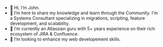 - 👋 Hi, I’m John.
- 👀 I’m here to share my knowledge and learn through the Community. I'm a Systems Consultant specializing in migrations, scripting, feature development, and scalability. 
- 🌱 I’m currently an Atlassian guru with 5+ years experience on their rich ecosystem of JIRA & Confluence. 
- 💞️ I’m looking to enhance my web developement skills. 


<!---
SaltDevOps/SaltDevOps is a ✨ special ✨ repository because its `README.md` (this file) appears on your GitHub profile.
You can click the Preview link to take a look at your changes.
--->
